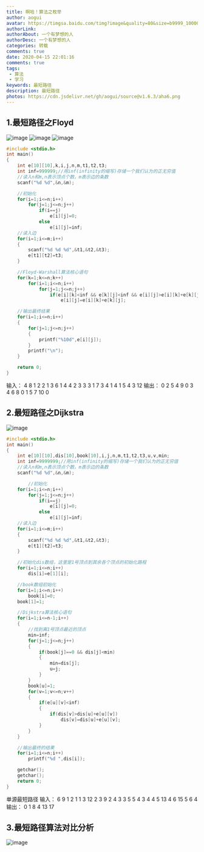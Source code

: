 ```yaml
---
title: 啊哈！算法之枚举
author: aogui
avatar: https://timgsa.baidu.com/timg?image&quality=80&size=b9999_10000&sec=1585588339631&di=6fc163ee2519e0730db31973c2fd3a08&imgtype=0&src=http%3A%2F%2Fpic.38fan.com%2Fallimg%2F170619%2F51_170619104556_1.png
authorLink: 
authorAbout: 一个有梦想的人
authorDesc: 一个有梦想的人
categories: 转载
comments: true
date: 2020-04-15 22:01:16
comments: true
tags:
 - 算法
 - 学习
keywords: 最短路径
description: 最短路径
photos: https://cdn.jsdelivr.net/gh/aogui/source@v1.6.3/aha6.png
---
```

## 1.最短路径之Floyd
![image](https://cdn.jsdelivr.net/gh/aogui/source@v1.6.3/601.png)
![image](https://cdn.jsdelivr.net/gh/aogui/source@v1.6.3/602.png)
![image](https://cdn.jsdelivr.net/gh/aogui/source@v1.6.3/603.png)
```c
#include <stdio.h>
int main()
{
    int e[10][10],k,i,j,n,m,t1,t2,t3;
    int inf=999999;//用inf(infinity的缩写)存储一个我们认为的正无穷值
    //读入n和m,n表示顶点个数，m表示边的条数
    scanf("%d %d",&n,&m);

    //初始化
    for(i=1;i<=n;i++)
        for(j=1;j<=n;j++)
            if(i==j)
                e[i][j]=0;
            else
                e[i][j]=inf;
    //读入边
    for(i=1;i<=m;i++)
    {
        scanf("%d %d %d",&t1,&t2,&t3);
        e[t1][t2]=t3;
    }

    //Floyd-Warshall算法核心语句
    for(k=1;k<=n;k++)
        for(i=1;i<=n;i++)
            for(j=1;j<=n;j++)
                if(e[i][k]<inf && e[k][j]<inf && e[i][j]>e[i][k]+e[k][j])
                    e[i][j]=e[i][k]+e[k][j];

    //输出最终结果
    for(i=1;i<=n;i++)
    {
        for(j=1;j<=n;j++)
        {
            printf("%10d",e[i][j]);
        }
        printf("\n");
    }

    return 0;
}
```
输入：
4 8
1 2 2
1 3 6
1 4 4
2 3 3
3 1 7
3 4 1
4 1 5
4 3 12
输出：
         0         2         5         4
         9         0         3         4
         6         8         0         1
         5         7        10         0
## 2.最短路径之Dijkstra
![image](https://cdn.jsdelivr.net/gh/aogui/source@v1.6.3/604.png)
```c
#include <stdio.h>
int main()
{
    int e[10][10],dis[10],book[10],i,j,n,m,t1,t2,t3,u,v,min;
    int inf=9999999;//用inf(infinity的缩写)存储一个我们认为的正无穷值
    //读入n和m,n表示顶点个数，m表示边的条数
    scanf("%d %d",&n,&m);

        //初始化
    for(i=1;i<=n;i++)
        for(j=1;j<=n;j++)
            if(i==j)
                e[i][j]=0;
            else
                e[i][j]=inf;
    //读入边
    for(i=1;i<=m;i++)
    {
        scanf("%d %d %d",&t1,&t2,&t3);
        e[t1][t2]=t3;
    }

    //初始化dis数组，这里是1号顶点到其余各个顶点的初始化路程
    for(i=1;i<=n;i++)
        dis[i]=e[1][i];

    //book数组初始化
    for(i=1;i<=n;i++)
        book[i]=0;
    book[1]=1;

    //Dijkstra算法核心语句
    for(i=1;i<=n-1;i++)
    {
        //找到离1号顶点最近的顶点
        min=inf;
        for(j=1;j<=n;j++)
        {
            if(book[j]==0 && dis[j]<min)
            {
                min=dis[j];
                u=j;
            }
        }
        book[u]=1;
        for(v=1;v<=n;v++)
        {
            if(e[u][v]<inf)
            {
                if(dis[v]>dis[u]+e[u][v])
                    dis[v]=dis[u]+e[u][v];
            }
        }
    }

    //输出最终的结果
    for(i=1;i<=n;i++)
        printf("%d ",dis[i]);

    getchar();
    getchar();
    return 0;
}
```
单源最短路径
输入：
6 9
1 2 1
1 3 12
2 3 9
2 4 3
3 5 5
4 3 4
4 5 13
4 6 15
5 6 4
输出：
0 1 8 4 13 17
## 3.最短路径算法对比分析
![image](https://cdn.jsdelivr.net/gh/aogui/source@v1.6.3/605.png)